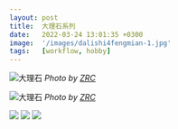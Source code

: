 ```yaml
---
layout: post
title:  大理石系列
date:   2022-03-24 13:01:35 +0300
image:  '/images/dalishi4fengmian-1.jpg'
tags:   [workflow, hobby]
---
```


![大理石]({{site.baseurl}}/images/dalishi1-1.jpg)
*Photo by [ZRC]()*

![大理石]({{site.baseurl}}/images/dalishi2-1.jpg)
*Photo by [ZRC]()*


  <div class="gallery">
    <img src="/images/dalishi3.jpg">
    <img src="/images/dalishi5-1.jpg">
    <img src="/images/dalishi6-1.jpg">
  </div>
